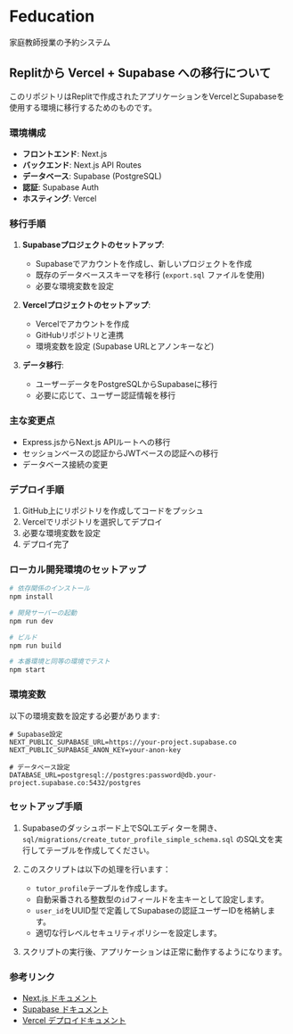 # Feducation

家庭教師授業の予約システム

## Replitから Vercel + Supabase への移行について

このリポジトリはReplitで作成されたアプリケーションをVercelとSupabaseを使用する環境に移行するためのものです。

### 環境構成

- **フロントエンド**: Next.js
- **バックエンド**: Next.js API Routes
- **データベース**: Supabase (PostgreSQL)
- **認証**: Supabase Auth
- **ホスティング**: Vercel

### 移行手順

1. **Supabaseプロジェクトのセットアップ**:
   - Supabaseでアカウントを作成し、新しいプロジェクトを作成
   - 既存のデータベーススキーマを移行 (`export.sql` ファイルを使用)
   - 必要な環境変数を設定

2. **Vercelプロジェクトのセットアップ**:
   - Vercelでアカウントを作成
   - GitHubリポジトリと連携
   - 環境変数を設定 (Supabase URLとアノンキーなど)

3. **データ移行**:
   - ユーザーデータをPostgreSQLからSupabaseに移行
   - 必要に応じて、ユーザー認証情報を移行

### 主な変更点

- Express.jsからNext.js APIルートへの移行
- セッションベースの認証からJWTベースの認証への移行
- データベース接続の変更

### デプロイ手順

1. GitHub上にリポジトリを作成してコードをプッシュ
2. Vercelでリポジトリを選択してデプロイ
3. 必要な環境変数を設定
4. デプロイ完了

### ローカル開発環境のセットアップ

```bash
# 依存関係のインストール
npm install

# 開発サーバーの起動
npm run dev

# ビルド
npm run build

# 本番環境と同等の環境でテスト
npm start
```

### 環境変数

以下の環境変数を設定する必要があります:

```env
# Supabase設定
NEXT_PUBLIC_SUPABASE_URL=https://your-project.supabase.co
NEXT_PUBLIC_SUPABASE_ANON_KEY=your-anon-key

# データベース設定
DATABASE_URL=postgresql://postgres:password@db.your-project.supabase.co:5432/postgres
```

### セットアップ手順

1. Supabaseのダッシュボード上でSQLエディターを開き、`sql/migrations/create_tutor_profile_simple_schema.sql` のSQL文を実行してテーブルを作成してください。

2. このスクリプトは以下の処理を行います：
   - `tutor_profile`テーブルを作成します。
   - 自動采番される整数型の`id`フィールドを主キーとして設定します。
   - `user_id`をUUID型で定義してSupabaseの認証ユーザーIDを格納します。
   - 適切な行レベルセキュリティポリシーを設定します。

3. スクリプトの実行後、アプリケーションは正常に動作するようになります。

### 参考リンク

- [Next.js ドキュメント](https://nextjs.org/docs)
- [Supabase ドキュメント](https://supabase.io/docs)
- [Vercel デプロイドキュメント](https://vercel.com/docs/deployments/overview)